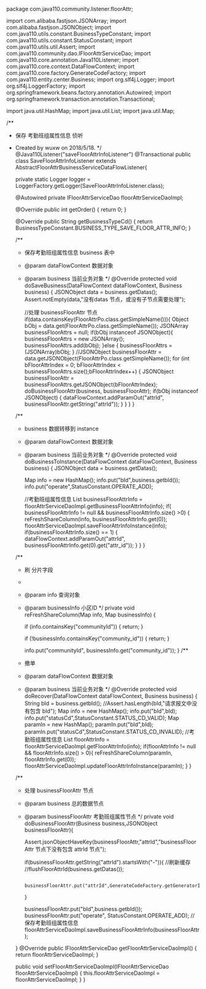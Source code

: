 package com.java110.community.listener.floorAttr;

import com.alibaba.fastjson.JSONArray;
import com.alibaba.fastjson.JSONObject;
import com.java110.utils.constant.BusinessTypeConstant;
import com.java110.utils.constant.StatusConstant;
import com.java110.utils.util.Assert;
import com.java110.community.dao.IFloorAttrServiceDao;
import com.java110.core.annotation.Java110Listener;
import com.java110.core.context.DataFlowContext;
import com.java110.core.factory.GenerateCodeFactory;
import com.java110.entity.center.Business;
import org.slf4j.Logger;
import org.slf4j.LoggerFactory;
import org.springframework.beans.factory.annotation.Autowired;
import org.springframework.transaction.annotation.Transactional;

import java.util.HashMap;
import java.util.List;
import java.util.Map;

/**
 * 保存 考勤班组属性信息 侦听
 * Created by wuxw on 2018/5/18.
 */
@Java110Listener("saveFloorAttrInfoListener")
@Transactional
public class SaveFloorAttrInfoListener extends AbstractFloorAttrBusinessServiceDataFlowListener{

    private static Logger logger = LoggerFactory.getLogger(SaveFloorAttrInfoListener.class);

    @Autowired
    private IFloorAttrServiceDao floorAttrServiceDaoImpl;

    @Override
    public int getOrder() {
        return 0;
    }

    @Override
    public String getBusinessTypeCd() {
        return BusinessTypeConstant.BUSINESS_TYPE_SAVE_FLOOR_ATTR_INFO;
    }

    /**
     * 保存考勤班组属性信息 business 表中
     * @param dataFlowContext 数据对象
     * @param business 当前业务对象
     */
    @Override
    protected void doSaveBusiness(DataFlowContext dataFlowContext, Business business) {
        JSONObject data = business.getDatas();
        Assert.notEmpty(data,"没有datas 节点，或没有子节点需要处理");

        //处理 businessFloorAttr 节点
        if(data.containsKey(FloorAttrPo.class.getSimpleName())){
            Object bObj = data.get(FloorAttrPo.class.getSimpleName());
            JSONArray businessFloorAttrs = null;
            if(bObj instanceof JSONObject){
                businessFloorAttrs = new JSONArray();
                businessFloorAttrs.add(bObj);
            }else {
                businessFloorAttrs = (JSONArray)bObj;
            }
            //JSONObject businessFloorAttr = data.getJSONObject(FloorAttrPo.class.getSimpleName());
            for (int bFloorAttrIndex = 0; bFloorAttrIndex < businessFloorAttrs.size();bFloorAttrIndex++) {
                JSONObject businessFloorAttr = businessFloorAttrs.getJSONObject(bFloorAttrIndex);
                doBusinessFloorAttr(business, businessFloorAttr);
                if(bObj instanceof JSONObject) {
                    dataFlowContext.addParamOut("attrId", businessFloorAttr.getString("attrId"));
                }
            }
        }
    }

    /**
     * business 数据转移到 instance
     * @param dataFlowContext 数据对象
     * @param business 当前业务对象
     */
    @Override
    protected void doBusinessToInstance(DataFlowContext dataFlowContext, Business business) {
        JSONObject data = business.getDatas();

        Map info = new HashMap();
        info.put("bId",business.getbId());
        info.put("operate",StatusConstant.OPERATE_ADD);

        //考勤班组属性信息
        List<Map> businessFloorAttrInfo = floorAttrServiceDaoImpl.getBusinessFloorAttrInfo(info);
        if( businessFloorAttrInfo != null && businessFloorAttrInfo.size() >0) {
            reFreshShareColumn(info, businessFloorAttrInfo.get(0));
            floorAttrServiceDaoImpl.saveFloorAttrInfoInstance(info);
            if(businessFloorAttrInfo.size() == 1) {
                dataFlowContext.addParamOut("attrId", businessFloorAttrInfo.get(0).get("attr_id"));
            }
        }
    }


    /**
     * 刷 分片字段
     *
     * @param info         查询对象
     * @param businessInfo 小区ID
     */
    private void reFreshShareColumn(Map info, Map businessInfo) {

        if (info.containsKey("communityId")) {
            return;
        }

        if (!businessInfo.containsKey("community_id")) {
            return;
        }

        info.put("communityId", businessInfo.get("community_id"));
    }
    /**
     * 撤单
     * @param dataFlowContext 数据对象
     * @param business 当前业务对象
     */
    @Override
    protected void doRecover(DataFlowContext dataFlowContext, Business business) {
        String bId = business.getbId();
        //Assert.hasLength(bId,"请求报文中没有包含 bId");
        Map info = new HashMap();
        info.put("bId",bId);
        info.put("statusCd",StatusConstant.STATUS_CD_VALID);
        Map paramIn = new HashMap();
        paramIn.put("bId",bId);
        paramIn.put("statusCd",StatusConstant.STATUS_CD_INVALID);
        //考勤班组属性信息
        List<Map> floorAttrInfo = floorAttrServiceDaoImpl.getFloorAttrInfo(info);
        if(floorAttrInfo != null && floorAttrInfo.size() > 0){
            reFreshShareColumn(paramIn, floorAttrInfo.get(0));
            floorAttrServiceDaoImpl.updateFloorAttrInfoInstance(paramIn);
        }
    }



    /**
     * 处理 businessFloorAttr 节点
     * @param business 总的数据节点
     * @param businessFloorAttr 考勤班组属性节点
     */
    private void doBusinessFloorAttr(Business business,JSONObject businessFloorAttr){

        Assert.jsonObjectHaveKey(businessFloorAttr,"attrId","businessFloorAttr 节点下没有包含 attrId 节点");

        if(businessFloorAttr.getString("attrId").startsWith("-")){
            //刷新缓存
            //flushFloorAttrId(business.getDatas());

            businessFloorAttr.put("attrId",GenerateCodeFactory.getGeneratorId(GenerateCodeFactory.CODE_PREFIX_attrId));

        }

        businessFloorAttr.put("bId",business.getbId());
        businessFloorAttr.put("operate", StatusConstant.OPERATE_ADD);
        //保存考勤班组属性信息
        floorAttrServiceDaoImpl.saveBusinessFloorAttrInfo(businessFloorAttr);

    }
    @Override
    public IFloorAttrServiceDao getFloorAttrServiceDaoImpl() {
        return floorAttrServiceDaoImpl;
    }

    public void setFloorAttrServiceDaoImpl(IFloorAttrServiceDao floorAttrServiceDaoImpl) {
        this.floorAttrServiceDaoImpl = floorAttrServiceDaoImpl;
    }
}
